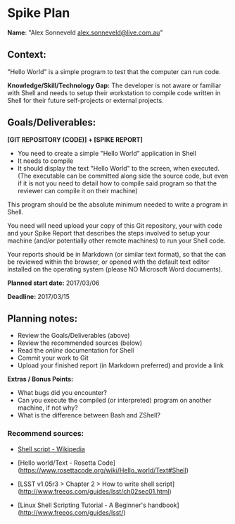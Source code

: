 Spike Plan
==============

**Name**: "Alex Sonneveld <alex.sonneveld@live.com.au>"

## Context:
"Hello World" is a simple program to test that the computer can run code.

**Knowledge/Skill/Technology Gap:**
The developer is not aware or familiar with Shell and needs to setup their
workstation to compile code written in Shell for their future self-projects or
external projects.

## Goals/Deliverables:
**[GIT REPOSITORY (CODE)] + [SPIKE REPORT]**

- You need to create a simple "Hello World" application in Shell
- It needs to compile
- It should display the text "Hello World" to the screen, when executed.
  (The executable can be committed along side the source code, but even if it is
  not you need to detail how to compile said program so that the reviewer can
  compile it on their machine)

This program should be the absolute minimum needed to write a program in Shell.

You need will need upload your copy of this Git repository, your with code and
your Spike Report that describes the steps involved to setup your machine
(and/or potentially other remote machines) to run your Shell code.

Your reports should be in Markdown (or similar text format), so that the can be
reviewed within the browser, or opened with the default text editor installed on
the operating system (please NO Microsoft Word documents).

**Planned start date:**  2017/03/06

**Deadline:**  2017/03/15

## Planning notes:
- Review the Goals/Deliverables (above)
- Review the recommended sources (below)
- Read the _online_ documentation for Shell
- Commit your work to Git
- Upload your finished report (in Markdown preferred) and provide a link

**Extras / Bonus Points:**

- What bugs did you encounter?
- Can you execute the compiled (or interpreted) program on another machine, if
  not why?
- What is the difference between Bash and ZShell?

### Recommend sources:
- [Shell script - Wikipedia](https://en.wikipedia.org/wiki/Shell_script)

- [Hello world/Text - Rosetta Code]
  (https://www.rosettacode.org/wiki/Hello_world/Text#Shell)

- [LSST v1.05r3 > Chapter 2 > How to write shell script]
  (http://www.freeos.com/guides/lsst/ch02sec01.html)

- [Linux Shell Scripting Tutorial - A Beginner's handbook]
  (http://www.freeos.com/guides/lsst/)
